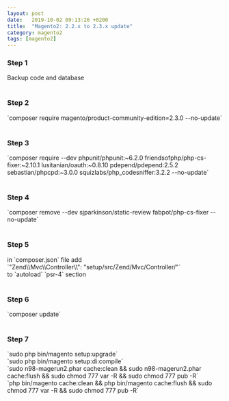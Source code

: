 ```yaml
---
layout: post
date:   2019-10-02 09:13:26 +0200
title:  "Magento2: 2.2.x to 2.3.x update"
category: magento2
tags: [magento2]
---
```


<h3>Step 1</h3>
Backup code and database
<br /><br />

<h3>Step 2</h3>
`composer require magento/product-community-edition=2.3.0 --no-update`
<br /><br />

<h3>Step 3</h3>
`composer require --dev phpunit/phpunit:~6.2.0 friendsofphp/php-cs-fixer:~2.10.1 lusitanian/oauth:~0.8.10 pdepend/pdepend:2.5.2 sebastian/phpcpd:~3.0.0 squizlabs/php_codesniffer:3.2.2 --no-update`
<br /><br />

<h3>Step 4</h3>
`composer remove --dev sjparkinson/static-review fabpot/php-cs-fixer --no-update`
<br /><br />

<h3>Step 5</h3>
in `composer.json` file add <br />
`"Zend\\Mvc\\Controller\\": "setup/src/Zend/Mvc/Controller/"`
<br />to `autoload` `psr-4` section
<br /><br />

<h3>Step 6</h3>
`composer update`
<br /><br />

<h3>Step 7</h3>
`sudo php bin/magento setup:upgrade` <br />
`sudo php bin/magento setup:di:compile` <br />
`sudo n98-magerun2.phar cache:clean && sudo n98-magerun2.phar cache:flush && sudo chmod 777 var -R && sudo chmod 777 pub -R`<br />
`php bin/magento cache:clean && php bin/magento cache:flush && sudo chmod 777 var -R && sudo chmod 777 pub -R`
